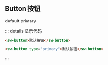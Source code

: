 ## Button 按钮

<sw-button>default</sw-button>
<sw-button type="primary">primary</sw-button>

::: details 显示代码

```html
<sw-button>默认按钮</sw-button>

<sw-button type="primary">默认按钮</sw-button>
```

:::
